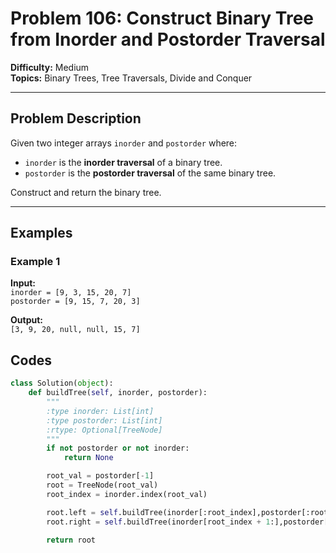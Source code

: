 # Problem 106: Construct Binary Tree from Inorder and Postorder Traversal

**Difficulty:** Medium  
**Topics:** Binary Trees, Tree Traversals, Divide and Conquer  

---

## Problem Description

Given two integer arrays `inorder` and `postorder` where:

- `inorder` is the **inorder traversal** of a binary tree.
- `postorder` is the **postorder traversal** of the same binary tree.

Construct and return the binary tree.

---

## Examples

### Example 1

**Input:**  
`inorder = [9, 3, 15, 20, 7]`  
`postorder = [9, 15, 7, 20, 3]`

**Output:**  
`[3, 9, 20, null, null, 15, 7]`

## Codes
```python
class Solution(object):
    def buildTree(self, inorder, postorder):
        """
        :type inorder: List[int]
        :type postorder: List[int]
        :rtype: Optional[TreeNode]
        """
        if not postorder or not inorder:
            return None

        root_val = postorder[-1]
        root = TreeNode(root_val)
        root_index = inorder.index(root_val)

        root.left = self.buildTree(inorder[:root_index],postorder[:root_index])
        root.right = self.buildTree(inorder[root_index + 1:],postorder[root_index:-1])

        return root

